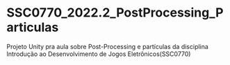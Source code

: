 # SSC0770_2022.2_PostProcessing_Particulas
Projeto Unity pra aula sobre Post-Processing e partículas da disciplina Introdução ao Desenvolvimento de Jogos Eletrônicos(SSC0770)

